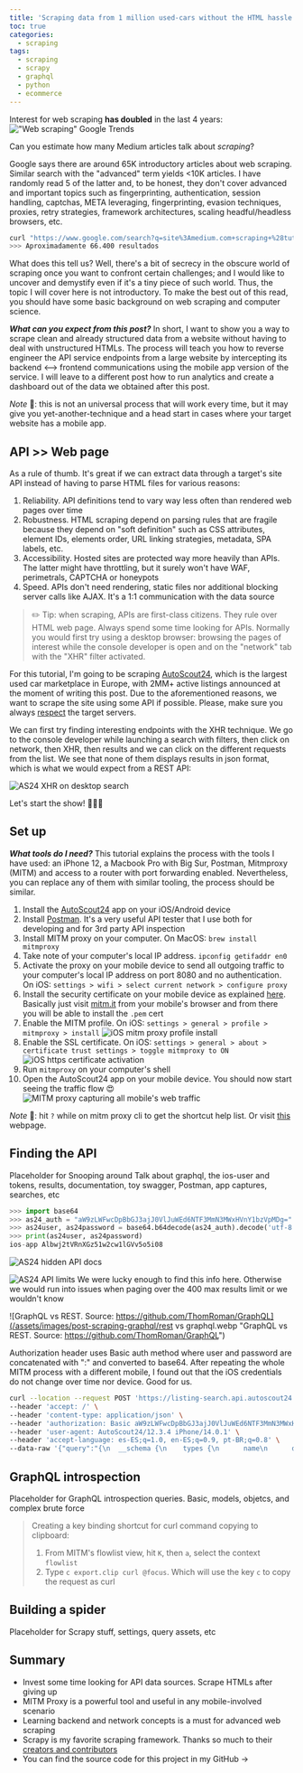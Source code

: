 ```yaml
---
title: 'Scraping data from 1 million used-cars without the HTML hassle'
toc: true
categories:
  - scraping
tags:
  - scraping
  - scrapy
  - graphql
  - python
  - ecommerce
---
```


Interest for web scraping **has doubled** in the last 4 years:
!["Web scraping" Google Trends](/assets/images/post-scraping-graphql/webscraping_google_trends_2021.png)

Can you estimate how many Medium articles talk about _scraping_?   

Google says there are around 65K introductory articles about web scraping. Similar search with the "advanced" term yields <10K articles. I have randomly read 5 of the latter and, to be honest, they don't cover advanced and important topics such as fingerprinting, authentication, session handling, captchas, META leveraging, fingerprinting, evasion techniques, proxies, retry strategies, framework architectures, scaling headful/headless browsers, etc.

```bash
curl "https://www.google.com/search?q=site%3Amedium.com+scraping+%28tutorial+OR+intro+OR+introduction+OR+easy%29&client=firefox-b-d&oq=site%3Amedium.com+scraping+%28tutorial+OR+intro+OR+introduction+OR+easy%29" -A "Mozilla/5.0 (Windows NT 6.1; Win64; x64; rv:59.0) Gecko/20100101 Firefox/59.0" | grep -Eo 'Aproximadamente (.*?) resultados'
>>> Aproximadamente 66.400 resultados
```

What does this tell us? Well, there's a bit of secrecy in the obscure world of scraping once you want to confront certain challenges; and I would like to uncover and demystify even if it's a tiny piece of such world. Thus, the topic I will cover here is not introductory. To make the best out of this read, you should have some basic background on web scraping and computer science. 
 
**_What can you expect from this post?_** In short, I want to show you a way to scrape clean and already structured data from a website without having to deal with unstructured HTMLs. The process will teach you how to reverse engineer the API service endpoints from a large website by intercepting its backend ⟷ frontend communications using the mobile app version of the service. I will leave to a different post how to run analytics and create a dashboard out of the data we obtained after this post.

_Note_ 📝: this is not an universal process that will work every time, but it may give you yet-another-technique and a head start in cases where your target website has a mobile app.

## API >> Web page
As a rule of thumb. It's great if we can extract data through a target's site API instead of having to parse HTML files for various reasons:
1. Reliability. API definitions tend to vary way less often than rendered web pages over time
2. Robustness. HTML scraping depend on parsing rules that are fragile because they depend on "soft definition" such as CSS attributes, element IDs, elements order, URL linking strategies, metadata, SPA labels, etc.
3. Accessibility. Hosted sites are protected way more heavily than APIs. The latter might have throttling, but it surely won't have WAF, perimetrals, CAPTCHA or honeypots
4. Speed. APIs don't need rendering, static files nor additional blocking server calls like AJAX. It's a 1:1 communication with the data source

> ✏️ Tip: when scraping, APIs are first-class citizens. They rule over HTML web page. Always spend some time looking for APIs. Normally you would first try using a desktop browser: browsing the pages of interest while the console developer is open and on the "network" tab with the "XHR" filter activated.

For this tutorial, I'm going to be scraping [AutoScout24](https://www.autoscout24.com/), which is the largest used car marketplace in Europe, with 2MM+ active listings announced at the moment of writing this post. Due to the aforementioned reasons, we want to scrape the site using some API if possible. Please, make sure you always [respect](https://towardsdatascience.com/ethics-in-web-scraping-b96b18136f01) the target servers.

We can first try finding interesting endpoints with the XHR technique. We go to the console developer while launching a search with filters, then click on network, then XHR, then results and we can click on the different requests from the list. We see that none of them displays results in json format, which is what we would expect from a REST API:

![AS24 XHR on desktop search](/assets/images/post-scraping-graphql/as24-xhr-no-results.png "AS24 XHR on desktop search")

Let's start the show! 🎸🥁🎹

## Set up

**_What tools do I need?_** This tutorial explains the process with the tools I have used: an iPhone 12, a Macbook Pro with Big Sur, Postman, Mitmproxy (MITM) and access to a router with port forwarding enabled. Nevertheless, you can replace any of them with similar tooling, the process should be similar.

1. Install the [AutoScout24](https://apps.apple.com/es/app/autoscout24-coches-de-ocasion/id311785642) app on your iOS/Android device
1. Install [Postman](https://www.postman.com/downloads/). It's a very useful API tester that I use both for developing and for 3rd party API inspection
1. Install MITM proxy on your computer. On MacOS: `brew install mitmproxy`
1. Take note of your computer's local IP address. `ipconfig getifaddr en0`
1. Activate the proxy on your mobile device to send all outgoing traffic to your computer's local IP address on port 8080 and no authentication. On iOS: `settings > wifi > select current network > configure proxy`
1. Install the security certificate on your mobile device as explained [here](https://docs.mitmproxy.org/stable/concepts-certificates/). Basically just visit [mitm.it](mitm.it) from your mobile's browser and from there you will be able to install the `.pem` cert
1. Enable the MITM profile. On iOS: `settings > general > profile > mitmproxy > install`
![iOS mitm proxy profile install](/assets/images/post-scraping-graphql/mitmproxy-profile-setup.png "iOS mitm proxy profile install")
1. Enable the SSL certificate. On iOS: `settings > general > about > certificate trust settings > toggle mitmproxy to ON`
![iOS https certificate activation](/assets/images/post-scraping-graphql/mitmproxy-traffic-setup.png "iOS https certificate activation")
1. Run `mitmproxy` on your computer's shell
1. Open the AutoScout24 app on your mobile device. You should now start seeing the traffic flow 😍
![MITM proxy capturing all mobile's web traffic](/assets/images/post-scraping-graphql/as24-mitm-results.png "MITM proxy capturing all mobile's web traffic")

_Note_ 📝: hit `?` while on mitm proxy cli to get the shortcut help list. Or visit [this](https://www.stut-it.net/blog/2017/mitmproxy-cheatsheet.html) webpage.

## Finding the API
Placeholder for Snooping around Talk about graphql, the ios-user and tokens, results, documentation, toy swagger, Postman, app captures, searches, etc


```python
>>> import base64
>>> as24_auth = "aW9zLWFwcDpBbGJ3ajJ0VlJuWEd6NTF3MmN3MWxHVnY1bzVpMDg="
>>> as24user, as24password = base64.b64decode(as24_auth).decode('utf-8').split(":")
>>> print(as24user, as24password)
ios-app Albwj2tVRnXGz51w2cw1lGVv5o5i08
```


![AS24 hidden API docs](/assets/images/post-scraping-graphql/as24-hidden-docs.png "as24-hidden-docs")

![AS24 API limits](/assets/images/post-scraping-graphql/as24-api-limits.png "as24-api-limits")
We were lucky enough to find this info here. Otherwise we would run into issues when paging over the 400 max results limit or we wouldn't know 


![GraphQL vs REST. Source: https://github.com/ThomRoman/GraphQL](/assets/images/post-scraping-graphql/rest vs graphql.webp "GraphQL vs REST. Source: https://github.com/ThomRoman/GraphQL")


Authorization header uses Basic auth method where user and password are concatenated with ":" and converted to base64. After repeating the whole MITM process with a different mobile, I found out that the iOS credentials do not change over time nor device. Good for us.
```bash
curl --location --request POST 'https://listing-search.api.autoscout24.com/graphql' \
--header 'accept: /' \
--header 'content-type: application/json' \
--header 'authorization: Basic aW9zLWFwcDpBbGJ3ajJ0VlJuWEd6NTF3MmN3MWxHVnY1bzVpMDg=' \
--header 'user-agent: AutoScout24/12.3.4 iPhone/14.0.1' \
--header 'accept-language: es-ES;q=1.0, en-ES;q=0.9, pt-BR;q=0.8' \
--data-raw '{"query":"{\n  __schema {\n    types {\n      name\n      description\n    }\n  }\n}","variables":{}}'
```


## GraphQL introspection
Placeholder for GraphQL introspection queries. Basic, models, objetcs, and complex brute force

> Creating a key binding shortcut for curl command copying to clipboard:
>1. From MITM's flowlist view, hit `K`, then `a`, select the context `flowlist`
>1. Type `c export.clip curl @focus`. Which will use the key `c` to copy the request as curl

## Building a spider
Placeholder for Scrapy stuff, settings, query assets, etc

## Summary
- Invest some time looking for API data sources. Scrape HTMLs after giving up
- MITM Proxy is a powerful tool and useful in any mobile-involved scenario
- Learning backend and network concepts is a must for advanced web scraping
- Scrapy is my favorite scraping framework. Thanks so much to their [creators and contributors](https://github.com/scrapy/scrapy/graphs/contributors)
- You can find the source code for this project in my GitHub -> 
